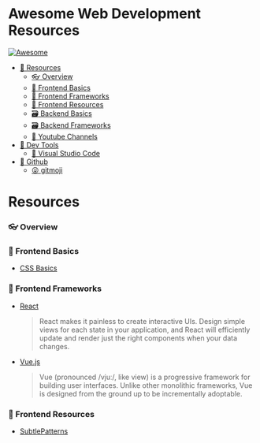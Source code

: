 # Awesome Web Development Resources

[![Awesome](https://awesome.re/badge.svg)](https://awesome.re)

- [:gift: Resources](#resources)
  - [:eyeglasses: Overview](#overview)
  - [:art: Frontend Basics](#frontend-basics)
  - [:art: Frontend Frameworks](#frontend-frameworks)
  - [:art: Frontend Resources](#frontend-resources)
  - [:card_file_box: Backend Basics](#backend-basics)
  - [:card_file_box: Backend Frameworks](#backend-frameworks)
  - [:camera_flash: Youtube Channels](#youtube-channels)
- [:straight_ruler: Dev Tools](#dev-tools)
  - [:wrench: Visual Studio Code](#visual-studio-code)
- [:pushpin: Github](#github)
  - [:stuck_out_tongue_winking_eye: gitmoji](#gitmoji)

# Resources

### :eyeglasses: Overview

### :art: Frontend Basics

- [CSS Basics](http://www.cssbasics.com/)

### :art: Frontend Frameworks

- [React](https://reactjs.org/)

  > React makes it painless to create interactive UIs. Design simple views for each state in your application, and React will efficiently update and render just the right components when your data changes.

- [Vue.js](https://vuejs.org/)

  > Vue (pronounced /vjuː/, like view) is a progressive framework for building user interfaces. Unlike other monolithic frameworks, Vue is designed from the ground up to be incrementally adoptable.

### :art: Frontend Resources

- [SubtlePatterns](https://www.toptal.com/designers/subtlepatterns/)
